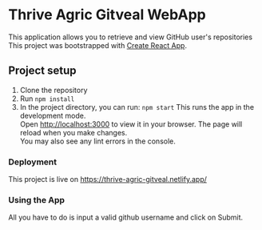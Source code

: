 # Thrive Agric Gitveal WebApp
This application allows you to retrieve and view GitHub user's repositories
This project was bootstrapped with [Create React App](https://github.com/facebook/create-react-app).

## Project setup
1.  Clone the repository
1. Run `npm install`
1. In the project directory, you can run:
`npm start`
This runs the app in the development mode.\
Open [http://localhost:3000](http://localhost:3000) to view it in your browser.
The page will reload when you make changes.\
You may also see any lint errors in the console.

### Deployment
This project is live on https://thrive-agric-gitveal.netlify.app/
### Using the App
All you have to do is input a valid github username and click on Submit.
